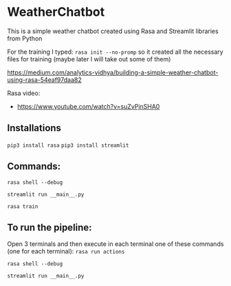 # WeatherChatbot
This is a simple weather chatbot created using Rasa and Streamlit libraries from Python


For the training I typed: 
```rasa init --no-promp``` so it created all the necessary files for training (maybe later I will take out some of them)


https://medium.com/analytics-vidhya/building-a-simple-weather-chatbot-using-rasa-54eaf97daa82

Rasa video: 
- https://www.youtube.com/watch?v=suZvPjnSHA0

## Installations

```pip3 install rasa```
```pip3 install streamlit```


## Commands: 
```rasa shell --debug```

```streamlit run __main__.py```

```rasa train```

## To run the pipeline:
Open 3 terminals and then execute in each terminal one of these commands (one for each terminal):
```rasa run actions```

```rasa shell --debug```

```streamlit run __main__.py```